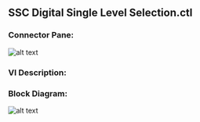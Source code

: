 ## **SSC Digital Single Level Selection.ctl**
### Connector Pane:
![alt text](/Digital/SSC%20Digital/Pin%20Levels%20and%20Timing/SSC%20Digital%20Single%20Level%20Selection.ctlc.png "SSC Digital Single Level Selection.ctl connector pane")

### VI Description:


### Block Diagram:
![alt text](/Digital/SSC%20Digital/Pin%20Levels%20and%20Timing/SSC%20Digital%20Single%20Level%20Selection.ctld.png "SSC Digital Single Level Selection.ctl block diagram")
